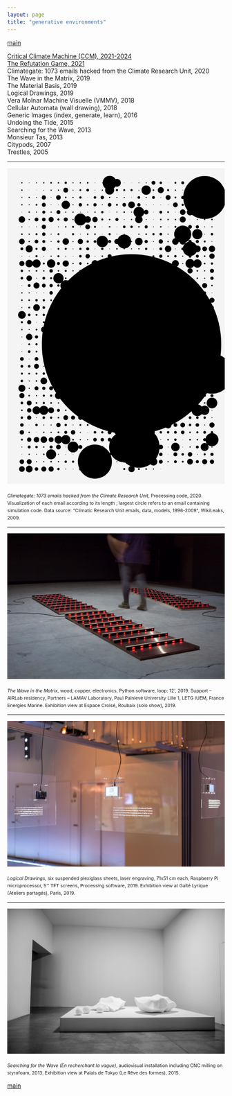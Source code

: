 ```yaml
---
layout: page
title: "generative environments"
---
```


[main](README.md)

[Critical Climate Machine (CCM), 2021-2024](ccm.md)  
[The Refutation Game, 2021](rg.md)  
Climategate: 1073 emails hacked from the Climate Research Unit, 2020  
The Wave in the Matrix, 2019  
The Material Basis, 2019  
Logical Drawings, 2019  
Vera Molnar Machine Visuelle (VMMV), 2018  
Cellular Automata (wall drawing), 2018  
Generic Images (index, generate, learn), 2016  
Undoing the Tide, 2015  
Searching for the Wave, 2013  
Monsieur Tas, 2013  
Citypods, 2007  
Trestles, 2005

----

![Climategate: 1073 emails](img/gaetan-robillard-climate-gate-2020.jpg)

<span style="font-size:8pt">*Climategate: 1073 emails hacked from the Climate Research Unit*, Processing code, 2020. Visualization of each email according to its length ; largest circle refers to an email containing simulation code. Data source: "Climatic Research Unit emails, data, models, 1996-2009", WikiLeaks, 2009.</span>

----

![The Wave in the Matrix, 2019](img/gaetan-robillard-the-wave-in-the-matrix-2019.jpg)

<span style="font-size:8pt">*The Wave in the Matrix*, wood, copper, electronics, Python software, loop: 12', 2019. Support – AIRLab residency, Partners – LAMAV Laboratory, Paul Painlevé University Lille 1, LETG IUEM, France Energies Marine. Exhibition view at Espace Croisé, Roubaix (solo show), 2019.</span>

----

![Logical Drawings, 2019](img/gaetan-robillard-logical-drawings-2019.jpg)

<span style="font-size:8pt">*Logical Drawings*, six suspended plexiglass sheets, laser engraving, 71x51 cm each, Raspberry Pi microprocessor, 5'' TFT screens, Processing software, 2019. Exhibition view at Gaîté Lyrique (Ateliers partagés), Paris, 2019.</span>

----

![En recherchant la vague, 2013](img/gaetan-robillard-en-recherchant-la-vague-palais-de-tokyo-2015.jpg)

<span style="font-size:8pt">*Searching for the Wave (En recherchant la vague)*, audiovisual installation including CNC milling on styrofoam, 2013. Exhibition view at Palais de Tokyo (Le Rêve des formes), 2015.</span>

[main](README.md)
